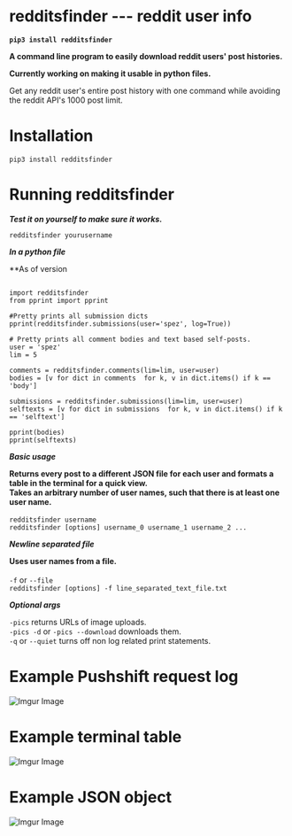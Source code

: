 # redditsfinder --- reddit user info
**`pip3 install redditsfinder`**

**A command line program to easily download reddit users' post histories.**

**Currently working on making it usable in python files.**

Get any reddit user's entire post history with one command while avoiding the reddit API's 1000 post limit.

# Installation
`pip3 install redditsfinder`

# Running redditsfinder

***Test it on yourself to make sure it works.***

`redditsfinder yourusername`

***In a python file***

**As of version

```python3

import redditsfinder
from pprint import pprint

#Pretty prints all submission dicts
pprint(redditsfinder.submissions(user='spez', log=True))

# Pretty prints all comment bodies and text based self-posts.
user = 'spez'
lim = 5

comments = redditsfinder.comments(lim=lim, user=user)
bodies = [v for dict in comments  for k, v in dict.items() if k == 'body']

submissions = redditsfinder.submissions(lim=lim, user=user)
selftexts = [v for dict in submissions  for k, v in dict.items() if k == 'selftext']

pprint(bodies)
pprint(selftexts)

```

***Basic usage***

**Returns every post to a different JSON file for each user and formats a table in the terminal for a quick view.\
Takes an arbitrary number of user names, such that there is at least one user name.**\
\
`redditsfinder username`\
`redditsfinder [options] username_0 username_1 username_2 ...`

***Newline separated file***

**Uses user names from a file.**\
\
`-f` or `--file`\
`redditsfinder [options] -f line_separated_text_file.txt`




***Optional args***

`-pics` returns URLs of image uploads.\
`-pics -d` or `-pics --download` downloads them.\
`-q` or `--quiet` turns off non log related print statements.

# Example Pushshift request log
![Imgur Image](https://imgur.com/VJDzFAh.png)

# Example terminal table
![Imgur Image](https://imgur.com/ZncrWFX.png)

# Example JSON object
![Imgur Image](https://imgur.com/SfoDXHQ.png)
